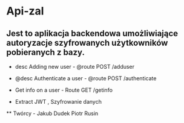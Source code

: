 # Api-zal
## Jest to aplikacja backendowa umożliwiające autoryzacje  szyfrowanych użytkowników pobieranych z bazy.
* desc Adding new user -  @route POST /adduser

* @desc Authenticate a user - @route POST /authenticate
 * Get info on a user -  Route GET /getinfo
 
* Extract JWT , Szyfrowanie danych


** Twórcy - Jakub Dudek Piotr Rusin
